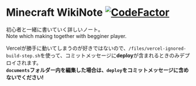 # Minecraft WikiNote [![CodeFactor](https://www.codefactor.io/repository/github/tamagoez/minecraft-wikinote/badge)](https://www.codefactor.io/repository/github/tamagoez/minecraft-wikinote)

初心者と一緒に書いていく詳しいノート。  
Note which making together with begginer player.

Vercelが勝手に動いてしまうのが好きではないので、`/files/vercel-ignored-build-step.sh`を使って、コミットメッセージに**deploy**が含まれるときのみデプロイされます。  
**`documents`フォルダー内を編集した場合は、`deploy`をコミットメッセージに含めないでください!**

